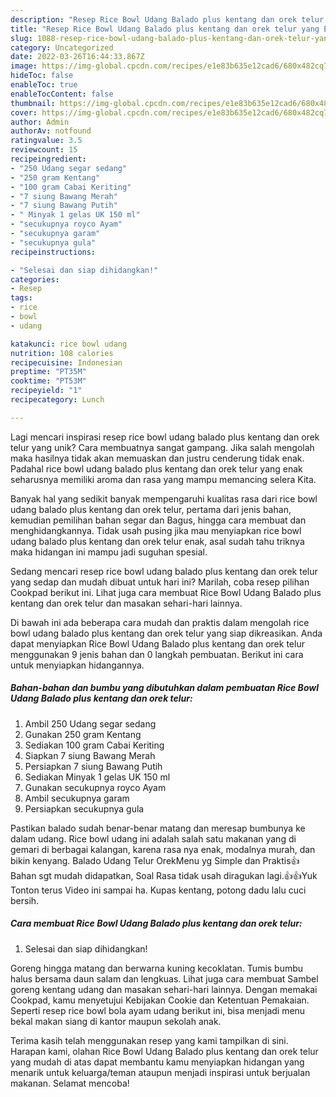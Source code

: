 ```yaml
---
description: "Resep Rice Bowl Udang Balado plus kentang dan orek telur yang Enak"
title: "Resep Rice Bowl Udang Balado plus kentang dan orek telur yang Enak"
slug: 1088-resep-rice-bowl-udang-balado-plus-kentang-dan-orek-telur-yang-enak
category: Uncategorized
date: 2022-03-26T16:44:33.867Z
image: https://img-global.cpcdn.com/recipes/e1e83b635e12cad6/680x482cq70/rice-bowl-udang-balado-plus-kentang-dan-orek-telur-foto-resep-utama.jpg
hideToc: false
enableToc: true
enableTocContent: false
thumbnail: https://img-global.cpcdn.com/recipes/e1e83b635e12cad6/680x482cq70/rice-bowl-udang-balado-plus-kentang-dan-orek-telur-foto-resep-utama.jpg
cover: https://img-global.cpcdn.com/recipes/e1e83b635e12cad6/680x482cq70/rice-bowl-udang-balado-plus-kentang-dan-orek-telur-foto-resep-utama.jpg
author: Admin
authorAv: notfound
ratingvalue: 3.5
reviewcount: 15
recipeingredient:
- "250 Udang segar sedang"
- "250 gram Kentang"
- "100 gram Cabai Keriting"
- "7 siung Bawang Merah"
- "7 siung Bawang Putih"
- " Minyak 1 gelas UK 150 ml"
- "secukupnya royco Ayam"
- "secukupnya garam"
- "secukupnya gula"
recipeinstructions:

- "Selesai dan siap dihidangkan!"
categories:
- Resep
tags:
- rice
- bowl
- udang

katakunci: rice bowl udang 
nutrition: 108 calories
recipecuisine: Indonesian
preptime: "PT35M"
cooktime: "PT53M"
recipeyield: "1"
recipecategory: Lunch

---
```





Lagi mencari inspirasi resep rice bowl udang balado plus kentang dan orek telur yang unik? Cara membuatnya sangat gampang. Jika salah mengolah maka hasilnya tidak akan memuaskan dan justru cenderung tidak enak. Padahal rice bowl udang balado plus kentang dan orek telur yang enak seharusnya memiliki aroma dan rasa yang mampu memancing selera Kita.





Banyak hal yang sedikit banyak mempengaruhi kualitas rasa dari rice bowl udang balado plus kentang dan orek telur, pertama dari jenis bahan, kemudian pemilihan bahan segar dan Bagus, hingga cara membuat dan menghidangkannya. Tidak usah pusing jika mau menyiapkan rice bowl udang balado plus kentang dan orek telur enak,      asal sudah tahu triknya maka hidangan ini mampu jadi suguhan spesial.














Sedang mencari resep rice bowl udang balado plus kentang dan orek telur yang sedap dan mudah dibuat untuk hari ini? Marilah, coba resep pilihan Cookpad berikut ini. Lihat juga cara membuat Rice Bowl Udang Balado plus kentang dan orek telur dan masakan sehari-hari lainnya.






Di bawah ini ada beberapa cara mudah dan praktis dalam mengolah rice bowl udang balado plus kentang dan orek telur yang siap dikreasikan. Anda dapat menyiapkan Rice Bowl Udang Balado plus kentang dan orek telur menggunakan 9 jenis bahan dan 0 langkah pembuatan. Berikut ini cara untuk menyiapkan hidangannya.

<!--inarticleads1-->

##### Bahan-bahan dan bumbu yang dibutuhkan dalam pembuatan Rice Bowl Udang Balado plus kentang dan orek telur:

1. Ambil 250 Udang segar sedang
1. Gunakan 250 gram Kentang
1. Sediakan 100 gram Cabai Keriting
1. Siapkan 7 siung Bawang Merah
1. Persiapkan 7 siung Bawang Putih
1. Sediakan  Minyak 1 gelas UK 150 ml
1. Gunakan secukupnya royco Ayam
1. Ambil secukupnya garam
1. Persiapkan secukupnya gula


Pastikan balado sudah benar-benar matang dan meresap bumbunya ke dalam udang. Rice bowl udang ini adalah salah satu makanan yang di gemari di berbagai kalangan, karena rasa nya enak, modalnya murah, dan bikin kenyang. Balado Udang Telur OrekMenu yg Simple dan Praktis👍Bahan sgt mudah didapatkan, Soal Rasa tidak usah diragukan lagi.👍👍Yuk Tonton terus Video ini sampai ha. Kupas kentang, potong dadu lalu cuci bersih. 

<!--inarticleads2-->

##### Cara membuat Rice Bowl Udang Balado plus kentang dan orek telur:


1. Selesai dan siap dihidangkan!

Goreng hingga matang dan berwarna kuning kecoklatan. Tumis bumbu halus bersama daun salam dan lengkuas. Lihat juga cara membuat Sambel goreng kentang udang dan masakan sehari-hari lainnya. Dengan memakai Cookpad, kamu menyetujui Kebijakan Cookie dan Ketentuan Pemakaian. Seperti resep rice bowl bola ayam udang berikut ini, bisa menjadi menu bekal makan siang di kantor maupun sekolah anak. 

Terima kasih telah menggunakan resep yang kami tampilkan di sini. Harapan kami, olahan Rice Bowl Udang Balado plus kentang dan orek telur yang mudah di atas dapat membantu kamu menyiapkan hidangan yang menarik untuk keluarga/teman ataupun menjadi inspirasi untuk berjualan makanan. Selamat mencoba!
